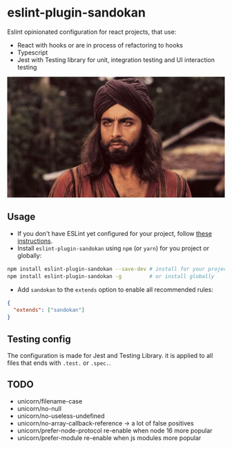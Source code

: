 # eslint-plugin-sandokan

Eslint opinionated configuration for react projects, that use:

- React with hooks or are in process of refactoring to hooks
- Typescript
- Jest with Testing library for unit, integration testing and UI interaction testing

![Sandokan](sandokan.jpg)

## Usage

- If you don't have ESLint yet configured for your project, follow [these instructions](https://github.com/eslint/eslint#installation-and-usage).
- Install `eslint-plugin-sandokan` using `npm` (or `yarn`) for you project or globally:

```sh
npm install eslint-plugin-sandokan --save-dev # install for your project
npm install eslint-plugin-sandokan -g         # or install globally
```

- Add `sandokan` to the `extends` option to enable all recommended rules:

```json
{
  "extends": ["sandokan"]
}
```

## Testing config

The configuration is made for Jest and Testing Library.
it is applied to all files that ends with `.test.` or `.spec.`.

## TODO

- unicorn/filename-case
- unicorn/no-null
- unicorn/no-useless-undefined
- unicorn/no-array-callback-reference -> a lot of false positives
- unicorn/prefer-node-protocol re-enable when node 16 more popular
- unicorn/prefer-module re-enable when js modules more popular

